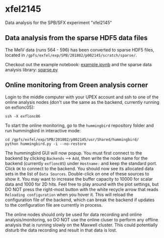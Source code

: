 # xfel2145
Data analysis for the SPB/SFX experiment "xfel2145"

## Data analysis from the sparse HDF5 data files
The MelV data (runs 564 - 596) has been converted to sparse HDF5 files, located in ```/gpfs/exfel/exp/SPB/201802/p002145/scratch/sparse/```. 

Checkout out the example notebook: [example.ipynb](analysis/example.ipynb) and the sparse data analysis library: [sparse.py](offline/sparse.py)

## Online monitoring from Green analysis corner

Login to the middle computer with your UPEX account and ssh to one of the online analysis nodes (don't use the same as the backend, currently running on exflonc05):

```
ssh -X exflonc06
```

To start the online monitoring, go to the `hummingbird` repository folder and run hummingbird in interactive mode:

```
cd /gpfs/exfel/exp/SPB/201802/p002145/usr/Shared/hummingbird/
python hummingbird.py -i --no-restore
```

The hummingbird GUI will now popup. You must first connect to the backend by clicking `Backends` --> `Add`, then write the node name for the backend (currently `exflonc05`) under `Hostname:` and keep the standard port. Click `OK` to connect to the backend. You should now see its allocated data sets in the list of `Data Sources`. Double-click on one of these sources to show it. You may want to increase the buffer capacity to 10000 for scalar data and 1000 for 2D hits. Feel free to play around with the plot settings, but DO NOT press the right-most button with the white recycle arrow that reads `Reloading configuration` when you hover it. This will reload the configuration file of the backend, which can break the backend if updates to the configuration file are currently in process.

The online nodes should only be used for data recording and online analysis/monitoring, so DO NOT use the online cluser to perform any offline analysis that is running slowly on the Maxwell cluster. This could potentially disturb the data recording and result in that data is lost.
